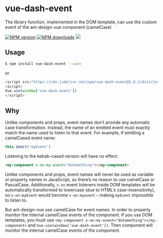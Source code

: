 # vue-dash-event
The library function, implemented in the DOM template, can use the custom event of the ant-design-vue component (camelCase)

[![NPM version](https://img.shields.io/npm/v/vue-dash-event.svg?style=flat)](https://npmjs.org/package/vue-dash-event) [![NPM downloads](http://img.shields.io/npm/dm/vue-dash-event.svg?style=flat)](https://npmjs.org/package/vue-dash-event)
[![](https://data.jsdelivr.com/v1/package/npm/vue-dash-event/badge)](https://www.jsdelivr.com/package/npm/vue-dash-event)

## Usage

```bash
$ npm install vue-dash-event --save
```

or

```js
<script src="https://cdn.jsdelivr.net/npm/vue-dash-event@1.0.1/dist/index.min.js"></script>
<script>
Vue.use(window['vue-dash-event'])
</script>
```
## Why

Unlike components and props, event names don’t provide any automatic case transformation. Instead, the name of an emitted event must exactly match the name used to listen to that event. For example, if emitting a camelCased event name:

```js
this.$emit('myEvent')
```
Listening to the kebab-cased version will have no effect:

```html
<my-component v-on:my-event="doSomething"></my-component>
```
Unlike components and props, event names will never be used as variable or property names in JavaScript, so there’s no reason to use camelCase or PascalCase. Additionally, `v-on` event listeners inside DOM templates will be automatically transformed to lowercase (due to HTML’s case-insensitivity), so `v-on:myEvent` would become `v-on:myevent` – making `myEvent` impossible to listen to.

But ant-design-vue use camelCase for event names. In order to properly monitor the internal camelCase events of the component.
If you use DOM templates, you must use `<my-component v-on:my-event="doSomething"></my-component>` and `Vue.use(window['vue-dash-event'])`. Then component will monitor the internal camelCase events of the component.
